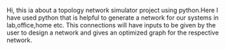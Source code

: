 Hi, this ia about a topology network simulator project using python.Here I have used python that is helpful to generate a network for our systems in lab,office,home etc. This connections will have inputs to be given by the user to design a network and gives an optimized graph for the respective network.
